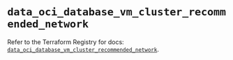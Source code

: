 # `data_oci_database_vm_cluster_recommended_network`

Refer to the Terraform Registry for docs: [`data_oci_database_vm_cluster_recommended_network`](https://registry.terraform.io/providers/oracle/oci/7.19.0/docs/data-sources/database_vm_cluster_recommended_network).
